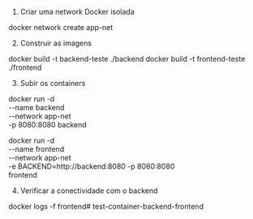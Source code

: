 1. Criar uma network Docker isolada

docker network create app-net

2. Construir as imagens

docker build -t backend-teste   ./backend
docker build -t frontend-teste  ./frontend

3. Subir os containers

docker run -d \
--name backend \
--network app-net \
-p 8080:8080
backend

docker run -d \
--name frontend \
--network app-net \
-e BACKEND=http://backend:8080
-p 8080:8080 \
frontend

4. Verificar a conectividade com o backend

docker logs -f frontend# test-container-backend-frontend
